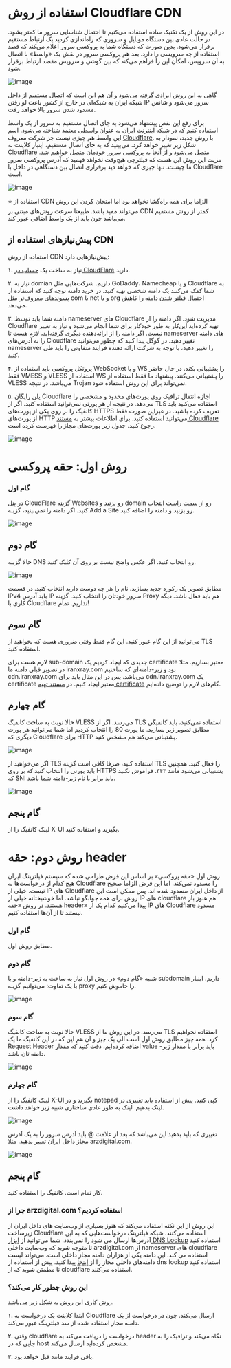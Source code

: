 # استفاده از روش Cloudflare CDN

در این روش از یک تکنیک ساده استفاده می‌کنیم تا احتمال شناسایی سرور ما کمتر بشود. در حالت عادی بین دستگاه موبایل و سروری که راه‌اندازی کردید یک ارتباط مستقیم برقرار می‌شود. بدین صورت که دستگاه شما به پروکسی سرور اعلام می‌کند که قصد استفاده از چه سرویسی را دارد. بعد هم پروکسی سرور در نقش یک «واسط» با اتصال به آن سرویس، امکان این را فراهم می‌کند که بین گوشی و سرویس مقصد ارتباط برقرار شود. 

![image](https://user-images.githubusercontent.com/118040490/212413099-0d01cfb5-83cf-4873-b72d-28ed58e199ae.png)


گاهی به این روش ایرادی گرفته می‌شود و آن هم این است که اتصال مستقیم از داخل شبکه ایران به شبکه‌ای در خارج از کشور باعث لو رفتن IP سرور می‌شود و شانس مسدود شدن سرور بالا خواهد رفت.

برای رفع این نقص پیشنهاد می‌شود به جای اتصال مستقیم به سرور از یک واسط استفاده کنیم که در شبکه اینترنت ایران به عنوان واسطی معتمد شناخته می‌شود. اسم این واسط هم چیزی نیست جز شرکت معروف [Cloudflare](). با روش جدید، نمودار به شکل زیر تغییر خواهد کرد. می‌بینید که به جای اتصال مستقیم، اینبار کلاینت به Cloudflare متصل می‌شود و از آنجا به پروکسی سرور خودمان متصل خواهیم شد. مزیت این روش این هست که فیلترچی هیچ‌وقت نخواهد فهمید که آدرس پروکسی سرور ما چیست. تنها چیزی که خواهد دید برقراری اتصال بین دستگاهی در داخل با Cloudflare است.  

![image](https://user-images.githubusercontent.com/118040490/212414604-056e701c-936e-4db9-92e2-275e6ab3e845.png)

:star:
استفاده از CDN الزاما برای همه راه‌گشا نخواهد بود اما امتحان کردن این روش می‌تواند مفید باشد. طبیعتا سرعت روش‌های مبتنی بر CDN کمتر از روش مستقیم می‌باشد چون باید از یک واسط اضافی عبور کند.

## پیش‌نیاز‌های استفاده از CDN

استفاده از روش CDN پیش‌نیاز‌هایی دارد:

۱. نیاز به ساخت یک [حساب در CloudFlare](https://dash.cloudflare.com/sign-up) دارید.  

۲. نیاز به domian داریم. شرکت‌هایی مثل GoDaddy، Namecheap و یا Cloudflare به شما کمک می‌کنند یک دامنه شخصی تهیه کنید. در خرید دامنه توجه کنید که استفاده از پسوند‌های معروف‌تر مثل com یا net و یا org احتمال فیلتر شدن دامنه را کاهش می‌دهد.

۳. دامنه شما باید توسط nameserver های Cloudflare مدیریت شود. اگر دامنه را از Cloudflare تهیه کرده‌اید این‌کار به طور خود‌کار برای شما انجام می‌شود و نیاز به تغییر نیست. اگر دامنه را از ارائه‌دهنده‌ دیگری گرفته‌اید، لازم هست تا nameserver های دامنه را به آدرس‌‌های Cloudflare تغییر دهید. در گوگل پیدا کنید که چطور می‌توانید nameserver را تغییر دهید، با توجه به شرکت ارائه دهنده فرایند متفاوتی را باید طی کنید.  

۴. پروتکل پروکسی باید استفاده از WebSocket و یا WS را پشتیبانی بکند. در حال حاضر فقط VMESS و VLESS استفاده از WS را پشتیبانی می‌کنند. پیشنهاد ما فقط استفاده از VLESS می‌باشد. در نتیجه Trojan نمی‌تواند برای این روش استفاده شود.

۵. پلن رایگان Cloudflare اجازه انتقال ترافیک روی پورت‌های محدود و مشخصی را می‌دهد. در نتیجه از هر پورتی نمی‌توانید استفاده کنید. اگر از TLS استفاده می‌کنید باید کانفیگ را بر روی یکی از پورت‌های HTTPS تعریف کرده باشید. در غیر‌این‌ صورت فقط از پورت‌های HTTP می‌توانید استفاده کنید. برای اطلاعات بیشتر به [مستند Cloudflare](https://developers.cloudflare.com/fundamentals/get-started/reference/network-ports/) رجوع کنید. جدول زیر پورت‌های مجاز را فهرست کرده است.

![image](https://user-images.githubusercontent.com/118040490/212417661-6c82e3fe-889b-47ef-9f46-aa6b08ac9849.png)

# روش اول: حقه پروکسی

### گام اول

در پنل CloudFlare گزینه Websites رو بزنید و domain رو از سمت راست انتخاب کنید. اگر دامنه را نمی‌بینید، گزینه Add a Site رو بزنید و دامنه را اضافه کنید.

![image](https://user-images.githubusercontent.com/118040490/212424353-8777399d-2fa4-44a4-8229-5fb53ec6b86f.png)

## گام دوم

حالا گزینه DNS رو انتخاب کنید. اگر عکس واضح نیست بر روی آن کلیک کنید.

![image](https://user-images.githubusercontent.com/118040490/212427170-8dbc1fa0-9c09-473a-979b-5b50bec93a3a.png)

مطابق تصویر یک رکورد جدید بسازید. نام را هر چه دوست دارید انتخاب کنید. در قسمت IPv4 باید آدرس IP سرور خودتان را انتخاب کنید. گزینه Proxy هم باید فعال باشد. دیگه کاری با Cloudflare نداریم. تمام!

## گام سوم

می‌توانید از این گام عبور کنید. این گام فقط وقتی ضروری هست که بخواهید از TLS استفاده کنید.

لازم هست برای sub-domain جدیدی که ایجاد کردیم یک certificate معتبر بسازیم. مثلا در تصویر قبلی دامنه ما iranxray.com بود و زیر-دامنه‌ای که ساختیم cdn.iranxray.com می‌باشد. پس در این مثال باید برای cdn.iranxray.com یک certificate معتبر ایجاد کنیم. در [مستند تهیه certificate](https://github.com/iranxray/hope/blob/main/create-tsl-certificate.md) گام‌های لازم را توضیح داده‌ایم.

## گام چهارم

حالا نوبت به ساخت کانفیگ VLESS می‌رسد. اگر از TLS استفاده ‌نمی‌کنید، باید کانفیگی مطابق تصویر زیر بسازید. ما پورت 80 را انتخاب کردیم اما شما می‌توانید هر پورت دیگری که Cloudflare برای HTTP پشتیبانی می‌کند هم مشخص کنید.

![image](https://user-images.githubusercontent.com/118040490/212433298-3afb4222-1fb0-44a0-8573-c4edd74eac55.png)

اگر می‌خواهید از TLS استفاده کنید، صرفا کافی است گزینه TLS را فعال کنید. همچنین باید پورتی را انتخاب کنید که بر روی HTTPS‌ پشتیبانی می‌شود مانند ۴۴۳. فراموش نکنید که SNI باید برابر با نام زیر-دامنه شما باشد.

![image](https://user-images.githubusercontent.com/118040490/212433881-7a986874-c0dc-43f8-8136-9fa216de4c66.png)

## گام پنجم

لینک کانفیگ را از X-UI بگیرید و استفاده کنید.


# روش دوم: حقه header

روش اول «حقه پروکسی» بر اساس این فرض طراحی شده که سیستم فیلترینگ ایران هیچ ‌کدام از درخواست‌ها به Cloudflare را مسدود نمی‌کند. اما این فرض الزاما صحیح نیست. خیلی از IP های Cloudflare از داخل ایران مسدود شده اند. پس ممکن است این روش برای همه جوابگو نباشد. اما خوشبختانه خیلی‌ از IP های cloudflare هم هنوز باز هستند. در روش «حقه header» پیدا می‌کنیم کدام یک از IP های Cloudflare مسدود نیستند تا از آن‌ها استفاده کنیم.

### گام اول

مطابق روش اول.

### گام دوم

شبیه «گام دوم» در روش اول نیاز به ساخت یه زیر-دامنه و یا subdomain داریم. اینبار با یک تفاوت: می‌توانیم گزینه proxy را خاموش کنیم.

![image](https://user-images.githubusercontent.com/118040490/212435035-8a4dfbf5-1f9a-493d-89c3-fc80990bd658.png)


### گام سوم

حالا نوبت به ساخت کانفیگ VLESS می‌رسد. در این روش ما از TLS استفاده نخواهیم کرد. همه چیز مطابق روش اول است الی یک چیز و آن هم این که در این کانفیگ ما یک Request Header اضافه کرده‌ایم. دقت کنید که مقدار value باید برابر با مقدار زیر-دامنه تان باشد.

![image](https://user-images.githubusercontent.com/118040490/212435349-547aff4d-e549-4753-b4c3-618293c3ca09.png)

### گام چهارم

لینک کانفیگ را از X-UI بگیرید و در notepad کپی کنید. پیش از استفاده باید تغییری در لینک بدهیم. لینک به طور عادی ساختاری شبیه زیر خواهد داشت.

![image](https://user-images.githubusercontent.com/118040490/212435795-55561436-1f86-4eb8-aae2-8bc4c1944649.png)

تغییری که باید بدهید این می‌باشد که بعد از علامت @ باید آدرس سرور را به یک آدرس مجاز داخل ایران تغییر بدهید. مثلا arzdigital.com. 

![image](https://user-images.githubusercontent.com/118040490/212435972-716c829a-c4fc-48b4-ac90-06e5d79734b0.png)

## گام پنجم

کار تمام است. کانفیگ را استفاده کنید.


### چرا از arzdigital.com‌ استفاده کردیم؟

این روش از این نکته استفاده می‌کند که هنوز بسیاری از وب‌سایت های داخل ایران از زیرساخت Cloudflare استفاده می‌کنند. شبکه فیلترینگ درخواست‌هایی که به این آدرس‌ها ارسال می شود را نمی‌بندد. شما می‌توانید از [ابزار DNS Lookup](https://dns-lookup.com) استفاده کنید تا متوجه شوید که وب‌سایت داخلی arzdigital.com از nameserver های cloudflare استفاده می کند. این دامنه یکی از هزاران دامنه مجاز داخلی است. می‌تواند لیست دامنه‌های داخلی مجاز را از [اینجا](https://trends.builtwith.com/cdn/Cloudflare/Iran) پیدا کنید. پیش از استفاده از dns lookup استفاده کنید تا مطمئن شوید که از cloudflare استفاده می‌کنند. 

### این روش چطور کار می‌کند؟

روش کاری این روش به شکل زیر می‌باشد.

۱. ابتدا کلاینت یک درخواست به Cloudflare ارسال می‌کند. چون در درخواست از یک دامنه مجاز استفاده شده از سد فیلترینگ عبور می‌کند.

۲. وقتی cloudflare درخواست را دریافت می‌کند به header نگاه می‌کند و ترافیک را به جایی که در host مشخص کرده‌اید ارسال می‌کند.

۳. باقی فرایند مانند قبل خواهد بود.
